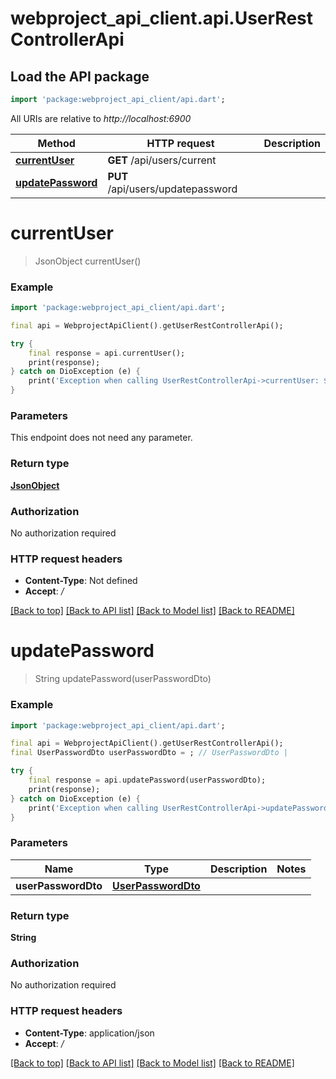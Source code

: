 # webproject_api_client.api.UserRestControllerApi

## Load the API package
```dart
import 'package:webproject_api_client/api.dart';
```

All URIs are relative to *http://localhost:6900*

Method | HTTP request | Description
------------- | ------------- | -------------
[**currentUser**](UserRestControllerApi.md#currentuser) | **GET** /api/users/current | 
[**updatePassword**](UserRestControllerApi.md#updatepassword) | **PUT** /api/users/updatepassword | 


# **currentUser**
> JsonObject currentUser()



### Example
```dart
import 'package:webproject_api_client/api.dart';

final api = WebprojectApiClient().getUserRestControllerApi();

try {
    final response = api.currentUser();
    print(response);
} catch on DioException (e) {
    print('Exception when calling UserRestControllerApi->currentUser: $e\n');
}
```

### Parameters
This endpoint does not need any parameter.

### Return type

[**JsonObject**](JsonObject.md)

### Authorization

No authorization required

### HTTP request headers

 - **Content-Type**: Not defined
 - **Accept**: */*

[[Back to top]](#) [[Back to API list]](../README.md#documentation-for-api-endpoints) [[Back to Model list]](../README.md#documentation-for-models) [[Back to README]](../README.md)

# **updatePassword**
> String updatePassword(userPasswordDto)



### Example
```dart
import 'package:webproject_api_client/api.dart';

final api = WebprojectApiClient().getUserRestControllerApi();
final UserPasswordDto userPasswordDto = ; // UserPasswordDto | 

try {
    final response = api.updatePassword(userPasswordDto);
    print(response);
} catch on DioException (e) {
    print('Exception when calling UserRestControllerApi->updatePassword: $e\n');
}
```

### Parameters

Name | Type | Description  | Notes
------------- | ------------- | ------------- | -------------
 **userPasswordDto** | [**UserPasswordDto**](UserPasswordDto.md)|  | 

### Return type

**String**

### Authorization

No authorization required

### HTTP request headers

 - **Content-Type**: application/json
 - **Accept**: */*

[[Back to top]](#) [[Back to API list]](../README.md#documentation-for-api-endpoints) [[Back to Model list]](../README.md#documentation-for-models) [[Back to README]](../README.md)

